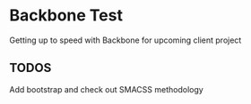 # Backbone Test
Getting up to speed with Backbone for upcoming client project

## TODOS
Add bootstrap and check out SMACSS methodology
